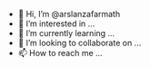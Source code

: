 - 👋 Hi, I’m @arslanzafarmath
- 👀 I’m interested in ...
- 🌱 I’m currently learning ...
- 💞️ I’m looking to collaborate on ...
- 📫 How to reach me ...

<!---
arslanzafarmath/arslanzafarmath is a ✨ special ✨ repository because its `README.md` (this file) appears on your GitHub profile.
You can click the Preview link to take a look at your changes.
--->
